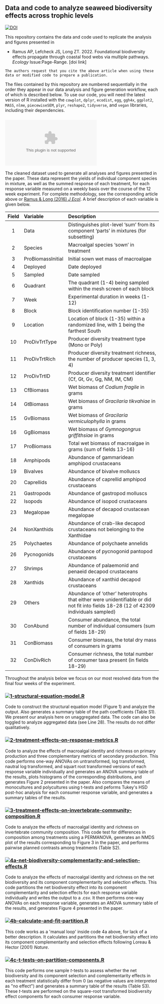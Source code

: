 ## Data and code to analyze seaweed biodiversity effects across trophic levels

[![DOI](https://zenodo.org/badge/338374883.svg)](https://zenodo.org/badge/latestdoi/338374883)

This repository contains the data and code used to replicate the analysis and figures presented in

* Ramus AP, Lefcheck JS, Long ZT. 2022. Foundational biodiversity effects propagate through coastal food webs via multiple pathways. *Ecology* Issue:Page-Range. [doi link]

`The authors request that you cite the above article when using these data or modified code to prepare a publication.`

The files contained by this repository are numbered sequentially in the order they appear in our data analysis and figure generation workflow, each of which is described below. To use our code, you will need the latest version of R installed with the `cowplot`, `dplyr`, `ecodist`, `egg`, `ggh4x`, `ggplot2`, `MASS`, `nlme`, `piecewiseSEM`, `plyr`, `reshape2`, `tidyverse`, and `vegan` libraries, including their dependencies. 

### [![0-ramus-thesis-data-cleaned.csv](https://github.com/apramus/seaweed-biodiversity-effects/blob/main/0-ramus-thesis-data-cleaned.csv)](https://github.com/apramus/seaweed-biodiversity-effects/blob/main/0-ramus-thesis-data-cleaned.csv) 
The cleaned dataset used to generate all analyses and figures presented in the paper. These data represent the yields of individual component species in mixture, as well as the summed response of each treatment, for each response variable measured on a weekly basis over the course of the 12 week experiment. For complete methodology, see the corresponding article above or [Ramus & Long (2016) *J Ecol*](https://doi.org/10.1111/1365-2745.12509). A brief description of each variable is given below. 

[//]: # (These data represent the yield of individual component species in mixture and plot-level sum of each variable, in each treatment, measured on a weekly basis over the course of the 12 week experiment.)
[//]: # (As was analyzed in our previous work, these data represent the summed response of the component species in each treatment for each variable, measured on a weekly basis over the course of the 12 week experiment.)

Field | Variable | Description 
:---: | :--- | :--- 
1 | Data | Distinguishes plot-level ‘sum’ from its component ‘parts’ in mixtures (for subsetting)
2 | Species | Macroalgal species ‘sown’ in treatment
3 | ProBiomassInitial | Initial sown wet mass of macroalgae
4 | Deployed | Date deployed
5 | Sampled | Date sampled
6 | Quadrant | The quadrant (1-4) being sampled within the mesh screen of each block
7 | Week | Experimental duration in weeks (1-12)
8 | Block | Block identification number (1-35)
9 | Location | Location of block (1-35) within a randomized line, with 1 being the farthest South
10 | ProDivTrtType | Producer diversity treatment type (Mono or Poly)
11 | ProDivTrtRich | Producer diversity treatment richness, the number of producer species (1, 3, 4)
12 | ProDivTrtID | Producer diversity treatment identifier (Cf, Gt, Gv, Gg, NM, IM, CM)
13 | CfBiomass | Wet biomass of *Codium fragile* in grams
14 | GtBiomass | Wet biomass of *Gracilaria tikvahiae* in grams
15 | GvBiomass | Wet biomass of *Gracilaria vermiculophylla* in grams
16 | GgBiomass | Wet biomass of *Gymnogongrus griffithsiae* in grams
17 | ProBiomass | Total wet biomass of macroalgae in grams (sum of fields 13-16)
18 | Amphipods | Abundance of gammaridean amphipod crustaceans
19 | Bivalves | Abundance of bivalve molluscs
20 | Caprellids | Abundance of caprellid amphipod crustaceans
21 | Gastropods | Abundance of gastropod molluscs
22 | Isopods | Abundance of isopod crustaceans
23 | Megalopae | Abundance of decapod crustacean megalopae
24 | NonXanthids | Abundance of crab-like decapod crustaceans not belonging to the Xanthidae
25 | Polychaetes | Abundance of polychaete annelids
26 | Pycnogonids | Abundance of pycnogonid pantopod crustaceans
27 | Shrimps | Abundance of palaemonid and penaeid decapod crustaceans
28 | Xanthids | Abundance of xanthid decapod crustaceans
29 | Others | Abundance of ‘other’ heterotrophs that either were unidentifiable or did not fit into fields 18-28 (12 of 42309 individuals sampled)
30 | ConAbund | Consumer abundance, the total number of individual consumers (sum of fields 18-29)
31 | ConBiomass | Consumer biomass, the total dry mass of consumers in grams
32 | ConDivRich | Consumer richness, the total number of consumer taxa present (in fields 18-29)

Throughout the analysis below we focus on our most resolved data from the final four weeks of the experiment. 

### [![1-structural-equation-model.R](https://github.com/apramus/seaweed-biodiversity-effects/blob/main/1-structural-equation-model.R)](https://github.com/apramus/seaweed-biodiversity-effects/blob/main/1-structural-equation-model.R)
Code to construct the structural equation model (Figure 1) and analyze the output. Also generates a summary table of the path coefficients (Table S1). We present our analysis here on unaggregated data. The code can also be toggled to analyze aggregated data (see Line 28). The results do not differ qualitatively. 

### [![2-treatment-effects-on-response-metrics.R](https://github.com/apramus/seaweed-biodiversity-effects/blob/main/2-treatment-effects-on-response-metrics.R)](https://github.com/apramus/seaweed-biodiversity-effects/blob/main/2-treatment-effects-on-response-metrics.R)
Code to analyze the effects of macroalgal identity and richness on primary production and three complementary metrics of secondary production. This code performs one-way ANOVAs on untransformed, log transformed, nautral log transformed, and squart root transformed versions of each response variable individually and generates an ANOVA summary table of the results, plots histograms of the corresponding distributions, and generates Figure 2 presented in the paper. Also compares the means of monocultures and polycultures using t-tests and peforms Tukey's HSD post-hoc analysis for each consumer response variable, and generates a summary tables of the results.

### [![3-treatment-effects-on-invertebrate-community-composition.R](https://github.com/apramus/seaweed-biodiversity-effects/blob/main/3-treatment-effects-on-invertebrate-community-composition.R)](https://github.com/apramus/seaweed-biodiversity-effects/blob/main/3-treatment-effects-on-invertebrate-community-composition.R) 
Code to analyze the effects of macroalgal identity and richness on invertebrate community composition. This code test for differences in composition among treatments using a PERMANOVA, generates an NMDS plot of the results corresponding to Figure 3 in the paper, and performs pairwise planned contrasts among treatments (Table S2).

### [![4a-net-biodiversity-complementarity-and-selection-effects.R](https://github.com/apramus/seaweed-biodiversity-effects/blob/main/4a-net-biodiversity-complementarity-and-selection-effects.R)](https://github.com/apramus/seaweed-biodiversity-effects/blob/main/4a-net-biodiversity-complementarity-and-selection-effects.R) 
Code to analyze the effects of macroalgal identity and richness on the net biodiversity and its component complementarity and selection effects. This code partitions the net biodiversity effect into its component complementarity and selection effects for each response variable individually and writes the output to a .csv. It then performs one-way ANOVAs on each response variable, generates an ANOVA summary table of the results, and generates Figure 4 presented in the paper.

### [![4b-calculate-and-fit-partition.R](https://github.com/apramus/seaweed-biodiversity-effects/blob/main/4b-calculate-and-fit-partition.R)](https://github.com/apramus/seaweed-biodiversity-effects/blob/main/4b-calculate-and-fit-partition.R) 
This code works as a 'manual loop' inside code 4a above, for lack of a better description. It calculates and partitions the net biodiversity effect into its component complementarity and selection effects following Loreau & Hector (2001) *Nature*. 

### [![4c-t-tests-on-partition-components.R](https://github.com/apramus/seaweed-biodiversity-effects/blob/main/4c-t-tests-on-partition-components.R)](https://github.com/apramus/seaweed-biodiversity-effects/blob/main/4c-t-tests-on-partition-components.R) 
This code performs one sample *t*-tests to assess whether the net biodiversity and its component selection and complementarity effects in each treatment statistically differ from 0 (as negative values are interpreted as "no effect") and generates a summary table of the results (Table S3). These *t*-tests are performed on the square-root transformed biodiversity effect components for each consumer response variable.
